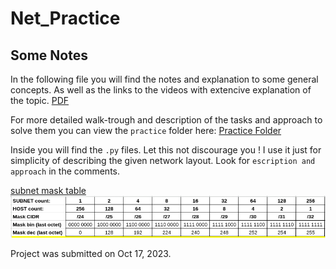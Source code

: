 # Net_Practice

## Some Notes

In the following file you will find the notes and explanation to some general concepts.
As well as the links to the videos with extencive explanation of the topic.
[PDF](Net-Practice_sbocanci.pdf)

For more detailed walk-trough and description of the tasks and approach to solve them you can view the `practice` folder here:
[Practice Folder](./practice/practice/)

Inside you will find the `.py` files. Let this not discourage you ! 
I use it just for simplicity of describing the given network layout.
Look for `escription and approach` in the comments.

[subnet mask table](https://docs.google.com/spreadsheets/d/1CZpE01MkIXhuPhpOcWyGGSubqu9pUB6CzWMuDACY_xs/edit?usp=sharing)
![Alt text](image.png)

Project was submitted on Oct 17, 2023.

